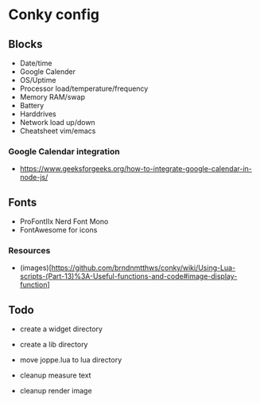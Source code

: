 # Conky config

## Blocks

- Date/time
- Google Calender
- OS/Uptime
- Processor load/temperature/frequency
- Memory RAM/swap
- Battery
- Harddrives
- Network load up/down
- Cheatsheet vim/emacs

### Google Calendar integration

- https://www.geeksforgeeks.org/how-to-integrate-google-calendar-in-node-js/

## Fonts

- ProFontIIx Nerd Font Mono
- FontAwesome for icons

### Resources

- (images)[https://github.com/brndnmtthws/conky/wiki/Using-Lua-scripts-(Part-13)%3A-Useful-functions-and-code#image-display-function]


## Todo

- create a widget directory
- create a lib directory
- move joppe.lua to lua directory

- cleanup measure text
- cleanup render image
